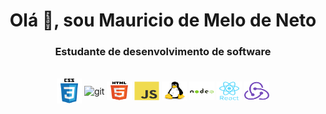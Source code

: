 <h1 align="center">Olá 👋,  sou Mauricio de Melo de Neto</h1>
<h3 align="center">Estudante de desenvolvimento de software </h3>
<div align="center"><br>
<img align="center" src="https://raw.githubusercontent.com/devicons/devicon/master/icons/css3/css3-original-wordmark.svg" alt="css3" width="40" height="40"/> 
  
<img align="center" src="https://www.vectorlogo.zone/logos/git-scm/git-scm-icon.svg" alt="git" width="40" height="30"/> 
  
<img align="center" src="https://raw.githubusercontent.com/devicons/devicon/master/icons/html5/html5-original-wordmark.svg" alt="html5" width="40" height="30"/> 
  
<img align="center"  src="https://raw.githubusercontent.com/devicons/devicon/master/icons/javascript/javascript-original.svg" alt="javascript" width="40" height="30"/> 
  
<img  align="center" src="https://raw.githubusercontent.com/devicons/devicon/master/icons/linux/linux-original.svg" alt="linux" width="40" height="30"/> 
  
<img align="center"  src="https://raw.githubusercontent.com/devicons/devicon/master/icons/nodejs/nodejs-original-wordmark.svg" alt="nodejs" width="40" height="30"/>
  
<img align="center"  src="https://raw.githubusercontent.com/devicons/devicon/master/icons/react/react-original-wordmark.svg" alt="react" width="40" height="30"/>
  
<img align="center" src="https://raw.githubusercontent.com/devicons/devicon/master/icons/redux/redux-original.svg" alt="redux" width="40" height="30"/> 
</div>  

